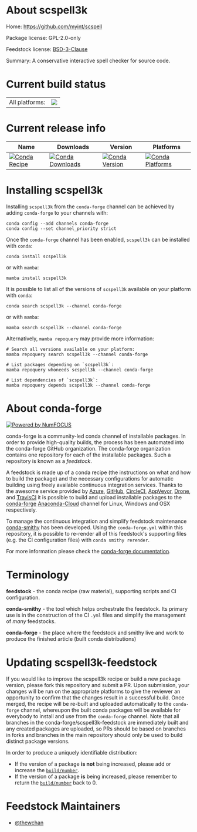 About scspell3k
===============

Home: https://github.com/myint/scspell

Package license: GPL-2.0-only

Feedstock license: [BSD-3-Clause](https://github.com/conda-forge/scspell3k-feedstock/blob/main/LICENSE.txt)

Summary: A conservative interactive spell checker for source code.

Current build status
====================


<table><tr><td>All platforms:</td>
    <td>
      <a href="https://dev.azure.com/conda-forge/feedstock-builds/_build/latest?definitionId=18123&branchName=main">
        <img src="https://dev.azure.com/conda-forge/feedstock-builds/_apis/build/status/scspell3k-feedstock?branchName=main">
      </a>
    </td>
  </tr>
</table>

Current release info
====================

| Name | Downloads | Version | Platforms |
| --- | --- | --- | --- |
| [![Conda Recipe](https://img.shields.io/badge/recipe-scspell3k-green.svg)](https://anaconda.org/conda-forge/scspell3k) | [![Conda Downloads](https://img.shields.io/conda/dn/conda-forge/scspell3k.svg)](https://anaconda.org/conda-forge/scspell3k) | [![Conda Version](https://img.shields.io/conda/vn/conda-forge/scspell3k.svg)](https://anaconda.org/conda-forge/scspell3k) | [![Conda Platforms](https://img.shields.io/conda/pn/conda-forge/scspell3k.svg)](https://anaconda.org/conda-forge/scspell3k) |

Installing scspell3k
====================

Installing `scspell3k` from the `conda-forge` channel can be achieved by adding `conda-forge` to your channels with:

```
conda config --add channels conda-forge
conda config --set channel_priority strict
```

Once the `conda-forge` channel has been enabled, `scspell3k` can be installed with `conda`:

```
conda install scspell3k
```

or with `mamba`:

```
mamba install scspell3k
```

It is possible to list all of the versions of `scspell3k` available on your platform with `conda`:

```
conda search scspell3k --channel conda-forge
```

or with `mamba`:

```
mamba search scspell3k --channel conda-forge
```

Alternatively, `mamba repoquery` may provide more information:

```
# Search all versions available on your platform:
mamba repoquery search scspell3k --channel conda-forge

# List packages depending on `scspell3k`:
mamba repoquery whoneeds scspell3k --channel conda-forge

# List dependencies of `scspell3k`:
mamba repoquery depends scspell3k --channel conda-forge
```


About conda-forge
=================

[![Powered by
NumFOCUS](https://img.shields.io/badge/powered%20by-NumFOCUS-orange.svg?style=flat&colorA=E1523D&colorB=007D8A)](https://numfocus.org)

conda-forge is a community-led conda channel of installable packages.
In order to provide high-quality builds, the process has been automated into the
conda-forge GitHub organization. The conda-forge organization contains one repository
for each of the installable packages. Such a repository is known as a *feedstock*.

A feedstock is made up of a conda recipe (the instructions on what and how to build
the package) and the necessary configurations for automatic building using freely
available continuous integration services. Thanks to the awesome service provided by
[Azure](https://azure.microsoft.com/en-us/services/devops/), [GitHub](https://github.com/),
[CircleCI](https://circleci.com/), [AppVeyor](https://www.appveyor.com/),
[Drone](https://cloud.drone.io/welcome), and [TravisCI](https://travis-ci.com/)
it is possible to build and upload installable packages to the
[conda-forge](https://anaconda.org/conda-forge) [Anaconda-Cloud](https://anaconda.org/)
channel for Linux, Windows and OSX respectively.

To manage the continuous integration and simplify feedstock maintenance
[conda-smithy](https://github.com/conda-forge/conda-smithy) has been developed.
Using the ``conda-forge.yml`` within this repository, it is possible to re-render all of
this feedstock's supporting files (e.g. the CI configuration files) with ``conda smithy rerender``.

For more information please check the [conda-forge documentation](https://conda-forge.org/docs/).

Terminology
===========

**feedstock** - the conda recipe (raw material), supporting scripts and CI configuration.

**conda-smithy** - the tool which helps orchestrate the feedstock.
                   Its primary use is in the construction of the CI ``.yml`` files
                   and simplify the management of *many* feedstocks.

**conda-forge** - the place where the feedstock and smithy live and work to
                  produce the finished article (built conda distributions)


Updating scspell3k-feedstock
============================

If you would like to improve the scspell3k recipe or build a new
package version, please fork this repository and submit a PR. Upon submission,
your changes will be run on the appropriate platforms to give the reviewer an
opportunity to confirm that the changes result in a successful build. Once
merged, the recipe will be re-built and uploaded automatically to the
`conda-forge` channel, whereupon the built conda packages will be available for
everybody to install and use from the `conda-forge` channel.
Note that all branches in the conda-forge/scspell3k-feedstock are
immediately built and any created packages are uploaded, so PRs should be based
on branches in forks and branches in the main repository should only be used to
build distinct package versions.

In order to produce a uniquely identifiable distribution:
 * If the version of a package **is not** being increased, please add or increase
   the [``build/number``](https://docs.conda.io/projects/conda-build/en/latest/resources/define-metadata.html#build-number-and-string).
 * If the version of a package **is** being increased, please remember to return
   the [``build/number``](https://docs.conda.io/projects/conda-build/en/latest/resources/define-metadata.html#build-number-and-string)
   back to 0.

Feedstock Maintainers
=====================

* [@thewchan](https://github.com/thewchan/)

